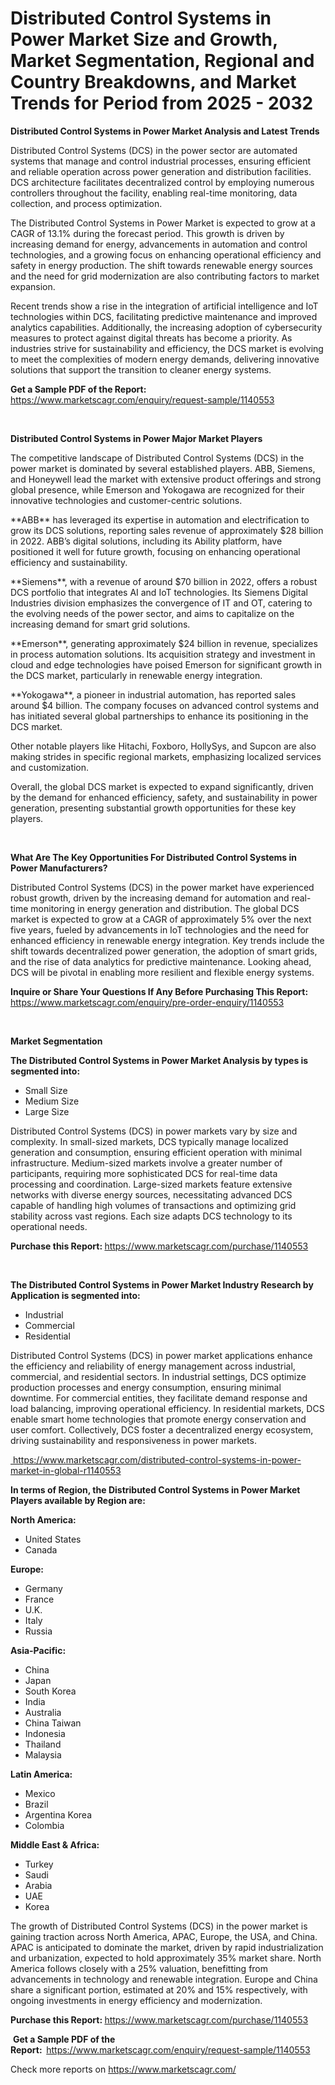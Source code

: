 <p><h1>Distributed Control Systems in Power Market Size and Growth, Market Segmentation, Regional and Country Breakdowns, and Market Trends for Period from 2025 -  2032</h1></p><p><strong>Distributed Control Systems in Power Market Analysis and Latest Trends</strong></p>
<p><p>Distributed Control Systems (DCS) in the power sector are automated systems that manage and control industrial processes, ensuring efficient and reliable operation across power generation and distribution facilities. DCS architecture facilitates decentralized control by employing numerous controllers throughout the facility, enabling real-time monitoring, data collection, and process optimization.</p><p>The Distributed Control Systems in Power Market is expected to grow at a CAGR of 13.1% during the forecast period. This growth is driven by increasing demand for energy, advancements in automation and control technologies, and a growing focus on enhancing operational efficiency and safety in energy production. The shift towards renewable energy sources and the need for grid modernization are also contributing factors to market expansion.</p><p>Recent trends show a rise in the integration of artificial intelligence and IoT technologies within DCS, facilitating predictive maintenance and improved analytics capabilities. Additionally, the increasing adoption of cybersecurity measures to protect against digital threats has become a priority. As industries strive for sustainability and efficiency, the DCS market is evolving to meet the complexities of modern energy demands, delivering innovative solutions that support the transition to cleaner energy systems.</p></p>
<p><strong>Get a Sample PDF of the Report:&nbsp;</strong> <a href="https://www.marketscagr.com/enquiry/request-sample/1140553?utm_campaign=2800&utm_medium=2&utm_source=Github&utm_content=ia&utm_term=25032025&utm_id=distributed-control-systems-in-power">https://www.marketscagr.com/enquiry/request-sample/1140553</a></p>
<p>&nbsp;</p>
<p><strong>Distributed Control Systems in Power Major Market Players</strong></p>
<p><p>The competitive landscape of Distributed Control Systems (DCS) in the power market is dominated by several established players. ABB, Siemens, and Honeywell lead the market with extensive product offerings and strong global presence, while Emerson and Yokogawa are recognized for their innovative technologies and customer-centric solutions. </p><p>**ABB** has leveraged its expertise in automation and electrification to grow its DCS solutions, reporting sales revenue of approximately $28 billion in 2022. ABB’s digital solutions, including its Ability platform, have positioned it well for future growth, focusing on enhancing operational efficiency and sustainability.</p><p>**Siemens**, with a revenue of around $70 billion in 2022, offers a robust DCS portfolio that integrates AI and IoT technologies. Its Siemens Digital Industries division emphasizes the convergence of IT and OT, catering to the evolving needs of the power sector, and aims to capitalize on the increasing demand for smart grid solutions.</p><p>**Emerson**, generating approximately $24 billion in revenue, specializes in process automation solutions. Its acquisition strategy and investment in cloud and edge technologies have poised Emerson for significant growth in the DCS market, particularly in renewable energy integration.</p><p>**Yokogawa**, a pioneer in industrial automation, has reported sales around $4 billion. The company focuses on advanced control systems and has initiated several global partnerships to enhance its positioning in the DCS market.</p><p>Other notable players like Hitachi, Foxboro, HollySys, and Supcon are also making strides in specific regional markets, emphasizing localized services and customization.</p><p>Overall, the global DCS market is expected to expand significantly, driven by the demand for enhanced efficiency, safety, and sustainability in power generation, presenting substantial growth opportunities for these key players.</p></p>
<p>&nbsp;</p>
<p><strong>What Are The Key Opportunities For Distributed Control Systems in Power Manufacturers?</strong></p>
<p><p>Distributed Control Systems (DCS) in the power market have experienced robust growth, driven by the increasing demand for automation and real-time monitoring in energy generation and distribution. The global DCS market is expected to grow at a CAGR of approximately 5% over the next five years, fueled by advancements in IoT technologies and the need for enhanced efficiency in renewable energy integration. Key trends include the shift towards decentralized power generation, the adoption of smart grids, and the rise of data analytics for predictive maintenance. Looking ahead, DCS will be pivotal in enabling more resilient and flexible energy systems.</p></p>
<p><strong>Inquire or Share Your Questions If Any Before Purchasing This Report:</strong> <a href="https://www.marketscagr.com/enquiry/pre-order-enquiry/1140553?utm_campaign=2800&utm_medium=2&utm_source=Github&utm_content=ia&utm_term=25032025&utm_id=distributed-control-systems-in-power">https://www.marketscagr.com/enquiry/pre-order-enquiry/1140553</a></p>
<p>&nbsp;</p>
<p><strong>Market Segmentation</strong></p>
<p><strong>The Distributed Control Systems in Power Market Analysis by types is segmented into:</strong></p>
<p><ul><li>Small Size</li><li>Medium Size</li><li>Large Size</li></ul></p>
<p><p>Distributed Control Systems (DCS) in power markets vary by size and complexity. In small-sized markets, DCS typically manage localized generation and consumption, ensuring efficient operation with minimal infrastructure. Medium-sized markets involve a greater number of participants, requiring more sophisticated DCS for real-time data processing and coordination. Large-sized markets feature extensive networks with diverse energy sources, necessitating advanced DCS capable of handling high volumes of transactions and optimizing grid stability across vast regions. Each size adapts DCS technology to its operational needs.</p></p>
<p><strong>Purchase this Report:&nbsp;</strong><a href="https://www.marketscagr.com/purchase/1140553?utm_campaign=2800&utm_medium=2&utm_source=Github&utm_content=ia&utm_term=25032025&utm_id=distributed-control-systems-in-power">https://www.marketscagr.com/purchase/1140553</a></p>
<p>&nbsp;</p>
<p><strong>The Distributed Control Systems in Power Market Industry Research by Application is segmented into:</strong></p>
<p><ul><li>Industrial</li><li>Commercial</li><li>Residential</li></ul></p>
<p><p>Distributed Control Systems (DCS) in power market applications enhance the efficiency and reliability of energy management across industrial, commercial, and residential sectors. In industrial settings, DCS optimize production processes and energy consumption, ensuring minimal downtime. For commercial entities, they facilitate demand response and load balancing, improving operational efficiency. In residential markets, DCS enable smart home technologies that promote energy conservation and user comfort. Collectively, DCS foster a decentralized energy ecosystem, driving sustainability and responsiveness in power markets.</p></p>
<p><a href="https://www.marketscagr.com/distributed-control-systems-in-power-market-in-global-r1140553?utm_campaign=2800&utm_medium=2&utm_source=Github&utm_content=ia&utm_term=25032025&utm_id=distributed-control-systems-in-power">&nbsp;https://www.marketscagr.com/distributed-control-systems-in-power-market-in-global-r1140553</a></p>
<p><strong>In terms of Region, the Distributed Control Systems in Power Market Players available by Region are:</strong></p>
<p>
    <p> <strong> North America: </strong>
        <ul>
            <li>United States</li>
            <li>Canada</li>
        </ul>
        </p> 
    <p> <strong> Europe: </strong>
        <ul>
            <li>Germany</li>
            <li>France</li>
            <li>U.K.</li>
            <li>Italy</li>
            <li>Russia</li>
        </ul>
        </p> 
    <p> <strong> Asia-Pacific: </strong>
        <ul>
            <li>China</li>
            <li>Japan</li>
            <li>South Korea</li>
            <li>India</li>
            <li>Australia</li>
            <li>China Taiwan</li>
            <li>Indonesia</li>
            <li>Thailand</li>
            <li>Malaysia</li>
        </ul>
        </p> 
    <p> <strong> Latin America: </strong>
        <ul>
            <li>Mexico</li>
            <li>Brazil</li>
            <li>Argentina Korea</li>
            <li>Colombia</li>
        </ul>
        </p> 
    <p> <strong> Middle East & Africa: </strong>
        <ul>
            <li>Turkey</li>
            <li>Saudi</li>
            <li>Arabia</li>
            <li>UAE</li>
            <li>Korea</li>
        </ul>
    </p>
    </p>
<p><p>The growth of Distributed Control Systems (DCS) in the power market is gaining traction across North America, APAC, Europe, the USA, and China. APAC is anticipated to dominate the market, driven by rapid industrialization and urbanization, expected to hold approximately 35% market share. North America follows closely with a 25% valuation, benefitting from advancements in technology and renewable integration. Europe and China share a significant portion, estimated at 20% and 15% respectively, with ongoing investments in energy efficiency and modernization.</p></p>
<p><strong>Purchase this Report: </strong><a href="https://www.marketscagr.com/purchase/1140553?utm_campaign=2800&utm_medium=2&utm_source=Github&utm_content=ia&utm_term=25032025&utm_id=distributed-control-systems-in-power">https://www.marketscagr.com/purchase/1140553</a></p>
<p>&nbsp;<strong>Get a Sample PDF of the Report:&nbsp;&nbsp;</strong><a href="https://www.marketscagr.com/enquiry/request-sample/1140553?utm_campaign=2800&utm_medium=2&utm_source=Github&utm_content=ia&utm_term=25032025&utm_id=distributed-control-systems-in-power">https://www.marketscagr.com/enquiry/request-sample/1140553</a></p>
<p><strong></strong></p>
<p>Check more reports on <a href="https://www.marketscagr.com/?utm_campaign=2800&utm_medium=2&utm_source=Github&utm_content=ia&utm_term=25032025&utm_id=distributed-control-systems-in-power">https://www.marketscagr.com/</a></p>